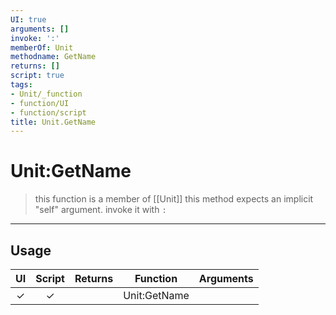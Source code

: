 ```yaml
---
UI: true
arguments: []
invoke: ':'
memberOf: Unit
methodname: GetName
returns: []
script: true
tags:
- Unit/_function
- function/UI
- function/script
title: Unit.GetName
---
```

# Unit:GetName
> this function is a member of [[Unit]]
> this method expects an implicit "self" argument. invoke it with `:`
-----
## Usage
|  UI | Script | Returns | Function | Arguments |
|:---:|:------:|-------:|:--------:|:---------|
|✓|✓||Unit:GetName||
